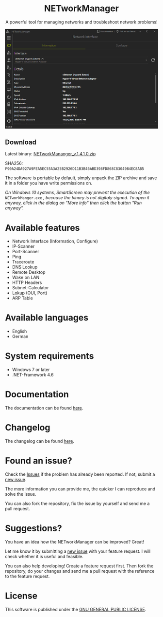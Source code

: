 <div align="center">  
  <h1>NETworkManager</h1>
  <p>A powerful tool for managing networks and troubleshoot network problems!</p>
  <img alt="NETworkManager" src="NETworkManager.gif" />
</div>

<h2>Download</h2>

Latest binary: [NETworkMananger_v.1.4.1.0.zip](https://github.com/BornToBeRoot/NETworkManager/releases/download/v1.4.1.0/NETworkManager_v1.4.1.0.zip)

SHA256: `F90A24DA927A9FEA5EC55A3A25B2926D11B3B46ABD398FD868C8304984EC8AB5`

The software is portable by default, simply unpack the ZIP archive and save it in a folder you have write permissions on.

_On Windows 10 systems, SmartScreen may prevent the execution of the_ `NETworkManger.exe` _, because the binary is not digitaly signed. To open it anyway, click in the dialog on "More info" then click the button "Run anyway"._

# Available features

- Network Interface (Information, Configure)
- IP-Scanner
- Port-Scanner
- Ping
- Traceroute
- DNS Lookup
- Remote Desktop
- Wake on LAN
- HTTP Headers
- Subnet-Calculator
- Lokup (OUI, Port)
- ARP Table

# Available languages

- English
- German

# System requirements

- Windows 7 or later
- .NET-Framework 4.6

# Documentation

The documentation can be found [here](Documentation/README.md).

# Changelog

The changelog can be found [here](https://github.com/BornToBeRoot/NETworkManager/wiki/Changelog).

# Found an issue?

Check the [Issues](https://github.com/BornToBeRoot/NETworkManager/issues) if the problem has already been reported. If not, submit a [new issue](https://github.com/BornToBeRoot/NETworkManager/issues/new).

The more information you can provide me, the quicker I can reproduce and solve the issue.

You can also fork the repository, fix the issue by yourself and send me a pull request.

# Suggestions?

You have an idea how the NETworkManager can be improved? Great!

Let me know it by submitting a [new issue](https://github.com/BornToBeRoot/NETworkManager/issues/new) with your feature request. I will check whether it is useful and feasible.

You can also help developing! Create a feature request first. Then fork the repository, do your changes and send me a pull request with the reference to the feature request. 

# License
This software is published under the [GNU GENERAL PUBLIC LICENSE](https://github.com/BornToBeRoot/NETworkManager/blob/master/LICENSE).
